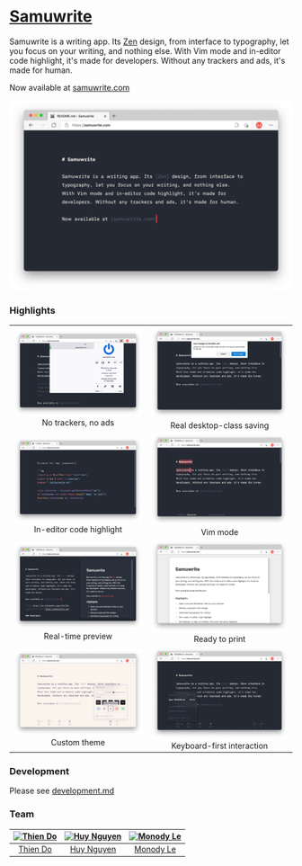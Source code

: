 # [Samuwrite](https://samuwrite.com)

Samuwrite is a writing app. Its [Zen] design, from interface to typography, let you focus on your writing, and nothing else. With Vim mode and in-editor code highlight, it's made for developers. Without any trackers and ads, it's made for human.

Now available at [samuwrite.com]

<a href="https://samuwrite.com">
    <img src="./docs/shots/minimal.png" alt="Screenshot of Samuwrite" >        
</a>

[zen]: https://en.wikipedia.org/wiki/Zen
[samuwrite.com]: https://samuwrite.com

### Highlights

|                                                                             |                                                                                     |
| :-------------------------------------------------------------------------: | :---------------------------------------------------------------------------------: |
|    ![No trackers, no ads](./docs/shots/privacy.png) No trackers, no ads     |   ![Real desktop-class saving](./docs/shots/local.png) Real desktop-class saving    |
| ![In-editor code highlight](./docs/shots/code.png) In-editor code highlight |                     ![Vim mode](./docs/shots/vim.png) Vim mode                      |
|       ![Real-time preview](./docs/shots/split.png) Real-time preview        |              ![Ready to print](./docs/shots/print.png) Ready to print               |
|            ![Custom theme](./docs/shots/theme.png) Custom theme             | ![Keyboard-first interaction](./docs/shots/keyboard.png) Keyboard-first interaction |

### Development

Please see [development.md](/docs/development.md)

### Team

| [<img src="https://github.com/thien-do.png?size=80" alt="Thien Do" width="40" height="40">](https://github.com/thien-do) | [<img src="https://github.com/huyng12.png?size=80" alt="Huy Nguyen" width="40" height="40">](https://github.com/huyng12) | [<img src="https://github.com/monodyle.png?size=80" alt="Monody Le" width="40" height="40">](https://github.com/monodyle) |
| :----------------------------------------------------------------------------------------------------------------------: | :----------------------------------------------------------------------------------------------------------------------: | :-----------------------------------------------------------------------------------------------------------------------: |
|                                         [Thien Do](https://github.com/thien-do)                                          |                                         [Huy Nguyen](https://github.com/huyng12)                                         |                                         [Monody Le](https://github.com/monodyle)                                          |
